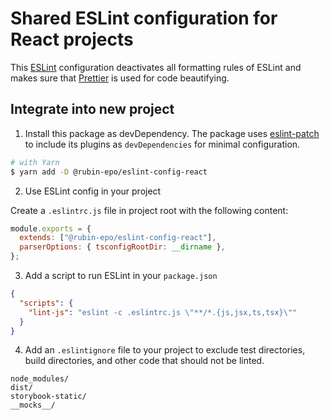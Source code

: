 # Shared ESLint configuration for React projects

This [ESLint](https://eslint.org/) configuration deactivates all formatting rules of ESLint and makes sure that [Prettier](https://prettier.io/) is used for code beautifying.

## Integrate into new project

1. Install this package as devDependency. The package uses [eslint-patch](https://www.npmjs.com/package/@rushstack/eslint-patch) to include its plugins as `devDependencies` for minimal configuration.

```sh
# with Yarn
$ yarn add -D @rubin-epo/eslint-config-react
```

2. Use ESLint config in your project

Create a `.eslintrc.js` file in project root with the following content:

```js
module.exports = {
  extends: ["@rubin-epo/eslint-config-react"],
  parserOptions: { tsconfigRootDir: __dirname },
};
```

3. Add a script to run ESLint in your `package.json`

```json
{
  "scripts": {
    "lint-js": "eslint -c .eslintrc.js \"**/*.{js,jsx,ts,tsx}\""
  }
}
```

4. Add an `.eslintignore` file to your project to exclude test directories, build directories, and other code that should not be linted.

```
node_modules/
dist/
storybook-static/
__mocks__/
```
